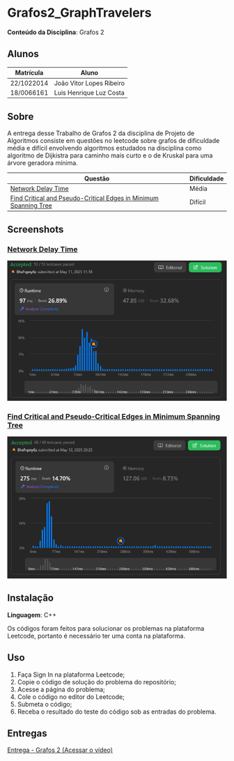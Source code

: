 # Grafos2_GraphTravelers

**Conteúdo da Disciplina**: Grafos 2<br>

## Alunos
|Matrícula | Aluno |
| -- | -- |
| 22/1022014  |  João Vitor Lopes Ribeiro |
| 18/0066161  |  Luis Henrique Luz Costa |

## Sobre 
A entrega desse Trabalho de Grafos 2 da disciplina de Projeto de Algoritmos consiste em questões no leetcode sobre grafos de dificuldade média e difícil envolvendo algoritmos estudados na disciplina como algoritmo de Dijkistra para caminho mais curto e o de Kruskal para uma árvore geradora mínima.

| Questão | Dificuldade |
|---------|-------------|
| [Network Delay Time](https://leetcode.com/problems/network-delay-time/description/) | Média |
| [Find Critical and Pseudo-Critical Edges in Minimum Spanning Tree](https://leetcode.com/problems/find-critical-and-pseudo-critical-edges-in-minimum-spanning-tree/description/) | Difícil |

## Screenshots

### [Network Delay Time](https://leetcode.com/problems/network-delay-time/description/)
![Network Delay Time](./assets/delay.PNG)

### [Find Critical and Pseudo-Critical Edges in Minimum Spanning Tree](https://leetcode.com/problems/find-critical-and-pseudo-critical-edges-in-minimum-spanning-tree/description/)
![Find Critical and Pseudo-Critical Edges in Minimum Spanning Tree](./assets/mst.PNG)


## Instalação 
**Linguagem**: C++<br>

Os códigos foram feitos para solucionar os problemas na plataforma Leetcode, portanto é necessário ter uma conta na plataforma.

## Uso 

1. Faça Sign In na plataforma Leetcode;
2. Copie o código de solução do problema do repositório; 
3. Acesse a página do problema;
4. Cole o código no editor do Leetcode;
5. Submeta o código;
6. Receba o resultado do teste do código sob as entradas do problema.

## Entregas 
[Entrega - Grafos 2 (Acessar o vídeo)](https://youtu.be/piLu_Vc15wM)